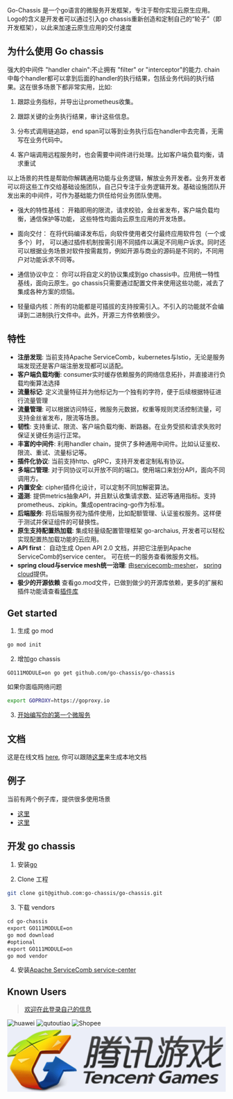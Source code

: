 Go-Chassis 是一个go语言的微服务开发框架，专注于帮你实现云原生应用。Logo的含义是开发者可以通过引入go chassis重新创造和定制自己的“轮子”（即开发框架），以此来加速云原生应用的交付速度

## 为什么使用 Go chassis
强大的中间件 "handler chain":不止拥有 "filter" or "interceptor"的能力. chain中每个handler都可以拿到后面的handler的执行结果，包括业务代码的执行结果。这在很多场景下都非常实用，比如:

1. 跟踪业务指标，并导出让prometheus收集。

2. 跟踪关键的业务执行结果，审计这些信息。

3. 分布式调用链追踪，end span可以等到业务执行后在handler中去完善，无需写在业务代码中。

4. 客户端调用远程服务时，也会需要中间件进行处理。比如客户端负载均衡，请求重试

以上场景的共性是帮助你解耦通用功能与业务逻辑，解放业务开发者。业务开发者可以将这些工作交给基础设施团队，自己只专注于业务逻辑开发。基础设施团队开发出来的中间件，可作为基础能力供任给何业务团队使用。

- 强大的特性基线：
开箱即用的限流，请求校验，金丝雀发布，客户端负载均衡，通信保护等功能，
这些特性均面向云原生应用的开发场景。

- 面向交付：
在将代码编译发布后，向软件使用者交付最终应用软件包（一个或多个）时，
可以通过插件机制按需引用不同插件以满足不同用户诉求。同时还可以根据业务场景对软件按需裁剪，例如开源与商业的源码是不同的，不同用户对功能诉求不同等。

- 通信协议中立：
你可以将自定义的协议集成到go chassis中。应用统一特性基线，面向云原生。go chassis只需要通过配置文件来使用这些功能，减去了集成各种方案的烦恼。

- 轻量级内核：所有的功能都是可插拔的支持按需引入。不引入的功能就不会编译到二进制执行文件中。此外，开源三方件依赖很少。

## 特性

 - **注册发现**: 当前支持Apache ServiceComb，kubernetes与Istio，无论是服务端发现还是客户端注册发现都可以适配。
 - **客户端负载均衡**: consumer实时缓存依赖服务的网络信息拓扑，并直接进行负载均衡算法选择
 - **流量标记**:  定义流量特征并为他标记为一个独有的字符，便于后续根据特征进行流量管理
 - **流量管理**:  可以根据访问特征，微服务元数据，权重等规则灵活控制流量，可支持金丝雀发布，限流等场景。
 - **韧性**:  支持重试、限流、客户端负载均衡、断路器。在业务受损和请求失败时保证关键任务运行正常。
 - **丰富的中间件**:  利用handler chain，提供了多种通用中间件。比如认证鉴权、限流、重试、流量标记等。
 - **插件化协议**: 当前支持http、gRPC，支持开发者定制私有协议。
 - **多端口管理**:  对于同协议可以开放不同的端口。使用端口来划分API，面向不同调用方。
 - **内置安全**: cipher插件化设计，可以定制不同加解密算法。
 - **遥测**:  提供metrics抽象API，并且默认收集请求数、延迟等通用指标。支持prometheus、zipkin。集成opentracing-go作为标准。
 - **后端服务**: 将后端服务视为插件使用，比如配额管理、认证鉴权服务。这样便于测试并保证组件的可替换性。
 - **原生支持配置热加载**: 集成轻量级配置管理框架 go-archaius, 开发者可以轻松实现配置热加载功能的云应用。
 - **API first**： 自动生成 Open API 2.0 文档，并把它注册到Apache ServiceComb的service center。 可在统一的服务查看微服务文档。
 - **spring cloud与service mesh统一治理**: 由[servicecomb-mesher](https://github.com/apache/servicecomb-mesher)， [spring cloud](https://github.com/huaweicloud/spring-cloud-huawei)提供。
 - **极少的开源依赖** 查看go.mod文件，已做到做少的开源库依赖，更多的扩展和插件功能请查看[插件库](https://github.com/go-chassis/go-chassis-extension)

## Get started 
1. 生成 go mod
```bash
go mod init
```
2. 增加go chassis 
```shell script
GO111MODULE=on go get github.com/go-chassis/go-chassis
```
如果你面临网络问题
```bash
export GOPROXY=https://goproxy.io
```

3. [开始编写你的第一个微服务](https://go-chassis.readthedocs.io/en/latest/getstarted/writing-rest.html)


## 文档
这是在线文档 [here](https://go-chassis.readthedocs.io/), 
你可以跟随[这里](docs/README.md)来生成本地文档

## 例子
当前有两个例子库，提供很多使用场景
- [这里](examples)
- [这里](https://github.com/go-chassis/go-chassis-examples)

## 开发 go chassis

1. 安装[go](https://golang.org/doc/install) 

2. Clone 工程

```sh
git clone git@github.com:go-chassis/go-chassis.git
```

3. 下载 vendors
```shell
cd go-chassis
export GO111MODULE=on 
go mod download
#optional
export GO111MODULE=on 
go mod vendor
```

4. 安装[Apache ServiceComb service-center](http://servicecomb.apache.org/)

## Known Users

> [欢迎在此登录自己的信息](https://github.com/go-chassis/go-chassis/issues/592)

![huawei](https://raw.githubusercontent.com/go-chassis/go-chassis.github.io/master/known_users/huawei.PNG) 
![qutoutiao](https://raw.githubusercontent.com/go-chassis/go-chassis.github.io/master/known_users/qutoutiao.PNG)
![Shopee](https://raw.githubusercontent.com/go-chassis/go-chassis.github.io/master/known_users/Shopee.png)
![ieg](https://raw.githubusercontent.com/go-chassis/go-chassis.github.io/master/known_users/tencent-ieg.png)


